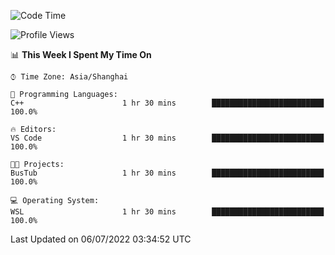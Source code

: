 <!--START_SECTION:waka-->
![Code Time](http://img.shields.io/badge/Code%20Time-153%20hrs%2044%20mins-blue)

![Profile Views](http://img.shields.io/badge/Profile%20Views-0-blue)

📊 **This Week I Spent My Time On** 

```text
⌚︎ Time Zone: Asia/Shanghai

💬 Programming Languages: 
C++                      1 hr 30 mins        █████████████████████████   100.0%

🔥 Editors: 
VS Code                  1 hr 30 mins        █████████████████████████   100.0%

🐱‍💻 Projects: 
BusTub                   1 hr 30 mins        █████████████████████████   100.0%

💻 Operating System: 
WSL                      1 hr 30 mins        █████████████████████████   100.0%

```


 Last Updated on 06/07/2022 03:34:52 UTC
<!--END_SECTION:waka-->